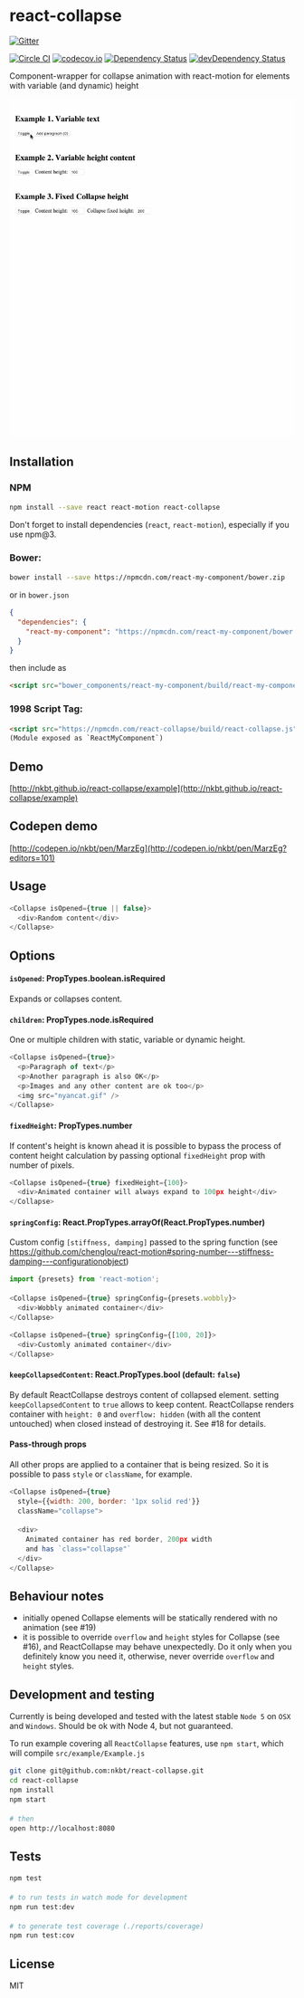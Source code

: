 # react-collapse

[![Gitter](https://badges.gitter.im/Join%20Chat.svg)](https://gitter.im/nkbt/help)

[![Circle CI](https://circleci.com/gh/nkbt/react-collapse.svg?style=shield)](https://circleci.com/gh/nkbt/react-collapse)
[![codecov.io](https://codecov.io/github/nkbt/react-collapse/coverage.svg?branch=master)](https://codecov.io/github/nkbt/react-collapse?branch=master)
[![Dependency Status](https://david-dm.org/nkbt/react-collapse.svg)](https://david-dm.org/nkbt/react-collapse)
[![devDependency Status](https://david-dm.org/nkbt/react-collapse/dev-status.svg)](https://david-dm.org/nkbt/react-collapse#info=devDependencies)

Component-wrapper for collapse animation with react-motion for elements with variable (and dynamic) height


![React Collapse](src/example/react-collapse.gif)


## Installation

### NPM

```sh
npm install --save react react-motion react-collapse
```

Don't forget to install dependencies (`react`, `react-motion`), especially if you use npm@3.

### Bower:
```sh
bower install --save https://npmcdn.com/react-my-component/bower.zip
```

or in `bower.json`

```json
{
  "dependencies": {
    "react-my-component": "https://npmcdn.com/react-my-component/bower.zip"
  }
}
```

then include as
```html
<script src="bower_components/react-my-component/build/react-my-component.js"></script>
```


### 1998 Script Tag:
```html
<script src="https://npmcdn.com/react-collapse/build/react-collapse.js"></script>
(Module exposed as `ReactMyComponent`)
```


## Demo

[http://nkbt.github.io/react-collapse/example](http://nkbt.github.io/react-collapse/example)

## Codepen demo

[http://codepen.io/nkbt/pen/MarzEg](http://codepen.io/nkbt/pen/MarzEg?editors=101)

## Usage

```js
<Collapse isOpened={true || false}>
  <div>Random content</div>
</Collapse>
```


## Options


#### `isOpened`: PropTypes.boolean.isRequired

Expands or collapses content.


#### `children`: PropTypes.node.isRequired

One or multiple children with static, variable or dynamic height.

```js
<Collapse isOpened={true}>
  <p>Paragraph of text</p>
  <p>Another paragraph is also OK</p>
  <p>Images and any other content are ok too</p>
  <img src="nyancat.gif" />
</Collapse>
```


#### `fixedHeight`: PropTypes.number

If content's height is known ahead it is possible to bypass the process of content height calculation by passing optional `fixedHeight` prop with number of pixels.

```js
<Collapse isOpened={true} fixedHeight={100}>
  <div>Animated container will always expand to 100px height</div>
</Collapse>
```


#### `springConfig`: React.PropTypes.arrayOf(React.PropTypes.number)

Custom config `[stiffness, damping]` passed to the spring function (see https://github.com/chenglou/react-motion#spring-number---stiffness-damping---configurationobject)

```js
import {presets} from 'react-motion';

<Collapse isOpened={true} springConfig={presets.wobbly}>
  <div>Wobbly animated container</div>
</Collapse>
```

```js
<Collapse isOpened={true} springConfig={[100, 20]}>
  <div>Customly animated container</div>
</Collapse>
```

#### `keepCollapsedContent`: React.PropTypes.bool (default: `false`)

By default ReactCollapse destroys content of collapsed element. setting `keepCollapsedContent` to `true` allows to keep content. ReactCollapse renders container with `height: 0` and `overflow: hidden` (with all the content untouched) when closed instead of destroying it. See #18 for details.


#### Pass-through props

All other props are applied to a container that is being resized. So it is possible to pass `style` or `className`, for example.

```js
<Collapse isOpened={true}
  style={{width: 200, border: '1px solid red'}}
  className="collapse">

  <div>
    Animated container has red border, 200px width
    and has `class="collapse"`
  </div>
</Collapse>
```


## Behaviour notes

- initially opened Collapse elements will be statically rendered with no animation (see #19)
- it is possible to override `overflow` and `height` styles for Collapse (see #16), and ReactCollapse may behave unexpectedly. Do it only when you definitely know you need it, otherwise, never override `overflow` and `height` styles.


## Development and testing

Currently is being developed and tested with the latest stable `Node 5` on `OSX` and `Windows`.
Should be ok with Node 4, but not guaranteed.

To run example covering all `ReactCollapse` features, use `npm start`, which will compile `src/example/Example.js`

```bash
git clone git@github.com:nkbt/react-collapse.git
cd react-collapse
npm install
npm start

# then
open http://localhost:8080
```

## Tests

```bash
npm test

# to run tests in watch mode for development
npm run test:dev

# to generate test coverage (./reports/coverage)
npm run test:cov
```

## License

MIT
